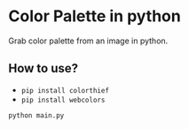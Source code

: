 # Color Palette in python
Grab color palette from an image in python.

<h2>How to use?</h2>

* `pip install colorthief`
* `pip install webcolors `

`python main.py`

